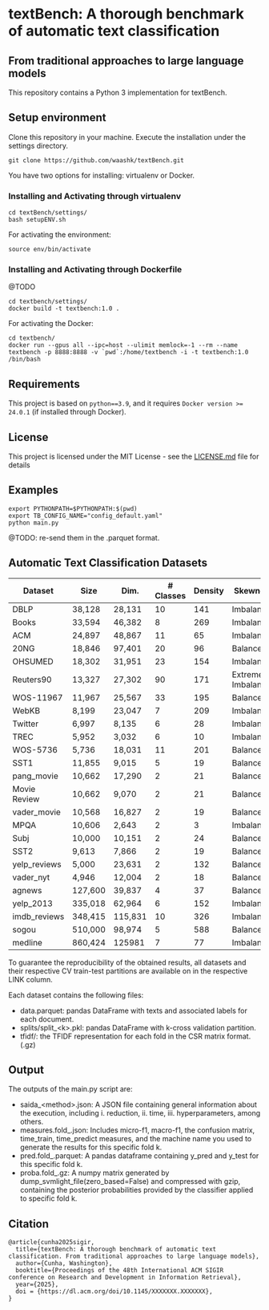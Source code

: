# textBench: A thorough benchmark of automatic text classification 

## From traditional approaches to large language models

This repository contains a Python 3 implementation for textBench.

## Setup environment

Clone this repository in your machine. Execute the installation under the settings directory.

```
git clone https://github.com/waashk/textBench.git
```

You have two options for installing: virtualenv or Docker.

### Installing and Activating through virtualenv

```
cd textBench/settings/
bash setupENV.sh
```

For activating the environment:

```
source env/bin/activate
```

### Installing and Activating through Dockerfile

@TODO

```
cd textbench/settings/
docker build -t textbench:1.0 .
```

For activating the Docker:

```
cd textbench/
docker run --gpus all --ipc=host --ulimit memlock=-1 --rm --name textbench -p 8888:8888 -v `pwd`:/home/textbench -i -t textbench:1.0 /bin/bash
```

## Requirements

This project is based on ```python==3.9```, and it requires ```Docker version >= 24.0.1``` (if installed through Docker).

## License

This project is licensed under the MIT License - see the [LICENSE.md](LICENSE.md) file for details

## Examples

```
export PYTHONPATH=$PYTHONPATH:$(pwd)
export TB_CONFIG_NAME="config_default.yaml"
python main.py 
```
@TODO: re-send them in the .parquet format.

## Automatic Text Classification Datasets

| **Dataset**  | **Size** | **Dim.** | **# Classes** | **Density** | **Skewness**         | **Link**                                       |
|--------------|----------|----------|---------------|-------------|----------------------|------------------------------------------------|
| DBLP         | 38,128   | 28,131   | 10            | 141         | Imbalanced           | [LINK](https://doi.org/10.5281/zenodo.7555264) |
| Books        | 33,594   | 46,382   | 8             | 269         | Imbalanced           | [LINK](https://doi.org/10.5281/zenodo.7555256) |
| ACM          | 24,897   | 48,867   | 11            | 65          | Imbalanced           | [LINK](https://doi.org/10.5281/zenodo.7555249) |
| 20NG         | 18,846   | 97,401   | 20            | 96          | Balanced             | [LINK](https://doi.org/10.5281/zenodo.7555237) |
| OHSUMED      | 18,302   | 31,951   | 23            | 154         | Imbalanced           | [LINK](https://doi.org/10.5281/zenodo.7555276) |
| Reuters90    | 13,327   | 27,302   | 90            | 171         | Extremely Imbalanced | [LINK](https://doi.org/10.5281/zenodo.7555298) |
| WOS-11967    | 11,967   | 25,567   | 33            | 195         | Balanced             | [LINK](https://doi.org/10.5281/zenodo.7555385) |
| WebKB        | 8,199    | 23,047   | 7             | 209         | Imbalanced           | [LINK](https://doi.org/10.5281/zenodo.7555368) |
| Twitter      | 6,997    | 8,135    | 6             | 28          | Imbalanced           | [LINK](https://doi.org/10.5281/zenodo.7554707) |
| TREC         | 5,952    | 3,032    | 6             | 10          | Imbalanced           | [LINK](https://doi.org/10.5281/zenodo.7555342) |
| WOS-5736     | 5,736    | 18,031   | 11            | 201         | Balanced             | [LINK](https://doi.org/10.5281/zenodo.7555379) |
| SST1         | 11,855   | 9,015    | 5             | 19          | Balanced             | [LINK](https://doi.org/10.5281/zenodo.7555319) |
| pang_movie   | 10,662   | 17,290   | 2             | 21          | Balanced             | [LINK](https://doi.org/10.5281/zenodo.7555283) |
| Movie Review | 10,662   | 9,070    | 2             | 21          | Balanced             | [LINK](https://doi.org/10.5281/zenodo.7555273) |
| vader_movie  | 10,568   | 16,827   | 2             | 19          | Balanced             | [LINK](https://doi.org/10.5281/zenodo.7555354) |
| MPQA         | 10,606   | 2,643    | 2             | 3           | Imbalanced           | [LINK](https://doi.org/10.5281/zenodo.7555268) |
| Subj         | 10,000   | 10,151   | 2             | 24          | Balanced             | [LINK](https://doi.org/10.5281/zenodo.7555339) |
| SST2         | 9,613    | 7,866    | 2             | 19          | Balanced             | [LINK](https://doi.org/10.5281/zenodo.7555310) |
| yelp_reviews | 5,000    | 23,631   | 2             | 132         | Balanced             | [LINK](https://doi.org/10.5281/zenodo.7555396) |
| vader_nyt    | 4,946    | 12,004   | 2             | 18          | Balanced             | [LINK](https://doi.org/10.5281/zenodo.7555361) |
| agnews       | 127,600  | 39,837   | 4             | 37          | Balanced             | [LINK](https://doi.org/10.5281/zenodo.7555424) |
| yelp_2013    | 335,018  | 62,964   | 6             | 152         | Imbalanced           | [LINK](https://doi.org/10.5281/zenodo.7555898) |
| imdb_reviews | 348,415  | 115,831  | 10            | 326         | Imbalanced           | [LINK](https://doi.org/10.5281/zenodo.7555547) |
| sogou        | 510,000  | 98,974   | 5             | 588         | Balanced             | [LINK](https://doi.org/10.5281/zenodo.5259056) |
| medline      | 860,424  | 125981   | 7             | 77          | Imbalanced           | [LINK](https://doi.org/10.5281/zenodo.7555820) |

To guarantee the reproducibility of the obtained results, all datasets and their respective CV train-test partitions are available on in the respective LINK column.

Each dataset contains the following files:
- data.parquet: pandas DataFrame with texts and associated labels for each document.
- splits/split_\<k\>.pkl:  pandas DataFrame with k-cross validation partition.
- tfidf/: the TFIDF representation for each fold in the CSR matrix format. (.gz)

## Output

The outputs of the main.py script are:

- saida_\<method\>.json: A JSON file containing general information about the execution, including i. reduction, ii. time, iii. hyperparameters, among others.
- measures.fold_<k>.json: Includes micro-f1, macro-f1, the confusion matrix, time_train, time_predict measures, and the machine name you used to generate the results for this specific fold k.
- pred.fold_<k>.parquet: A pandas dataframe containing y_pred and y_test for this specific fold k.
- proba.fold_<k>.gz: A numpy matrix generated by dump_svmlight_file(zero_based=False) and compressed with gzip, containing the posterior probabilities provided by the classifier applied to specific fold k.

## Citation

```
@article{cunha2025sigir,
  title={textBench: A thorough benchmark of automatic text classification. From traditional approaches to large language models},
  author={Cunha, Washington},
  booktitle={Proceedings of the 48th International ACM SIGIR conference on Research and Development in Information Retrieval},
  year={2025},
  doi = {https://dl.acm.org/doi/10.1145/XXXXXXX.XXXXXXX},
}
```

